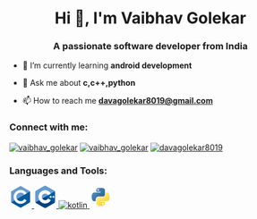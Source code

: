 <h1 align="center">Hi 👋, I'm Vaibhav Golekar</h1>
<h3 align="center">A passionate software developer from India</h3>

- 🌱 I’m currently learning **android development**

- 💬 Ask me about **c,c++,python**

- 📫 How to reach me **davagolekar8019@gmail.com**

<h3 align="left">Connect with me:</h3>
<p align="left">
<a href="https://twitter.com/vaibhav_golekar" target="blank"><img align="center" src="https://raw.githubusercontent.com/rahuldkjain/github-profile-readme-generator/master/src/images/icons/Social/twitter.svg" alt="vaibhav_golekar" height="30" width="40" /></a>
<a href="https://www.linkedin.com/in/vaibhav-golekar-999172241/" target="blank"><img align="center" src="https://raw.githubusercontent.com/rahuldkjain/github-profile-readme-generator/master/src/images/icons/Social/linked-in-alt.svg" alt="vaibhav_golekar" height="30" width="40" /></a>
<a href="https://www.leetcode.com/davagolekar8019" target="blank"><img align="center" src="https://raw.githubusercontent.com/rahuldkjain/github-profile-readme-generator/master/src/images/icons/Social/leet-code.svg" alt="davagolekar8019" height="30" width="40" /></a>
</p>

<h3 align="left">Languages and Tools:</h3>
<p align="left"> <a href="https://www.cprogramming.com/" target="_blank" rel="noreferrer"> <img src="https://raw.githubusercontent.com/devicons/devicon/master/icons/c/c-original.svg" alt="c" width="40" height="40"/> </a> <a href="https://www.w3schools.com/cpp/" target="_blank" rel="noreferrer"> <img src="https://raw.githubusercontent.com/devicons/devicon/master/icons/cplusplus/cplusplus-original.svg" alt="cplusplus" width="40" height="40"/> </a> <a href="https://kotlinlang.org" target="_blank" rel="noreferrer"> <img src="https://www.vectorlogo.zone/logos/kotlinlang/kotlinlang-icon.svg" alt="kotlin" width="40" height="40"/> </a> <a href="https://www.python.org" target="_blank" rel="noreferrer"> <img src="https://raw.githubusercontent.com/devicons/devicon/master/icons/python/python-original.svg" alt="python" width="40" height="40"/> </a> </p>
